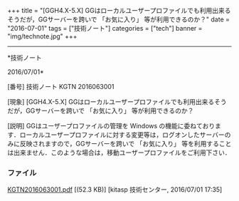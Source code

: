 ﻿+++
title = "[GGH4.X-5.X] GGはローカルユーザープロファイルでも利用出来るそうだが，GGサーバーを跨いで 「お気に入り」 等が利用できるのか？"
date = "2016-07-01"
tags = ["技術ノート"]
categories = ["tech"]
banner = "img/technote.jpg"
+++

-----------------------------------------------------------------------------------------------------------------------------

*技術ノート

2016/07/01*


[番号]
技術ノート KGTN 2016063001

[現象]
[GGH4.X-5.X]
GGはローカルユーザープロファイルでも利用出来るそうだが，GGサーバーを跨いで
「お気に入り」 等が利用できるのか？

[説明]
GGはユーザープロファイルの管理を Windows
の機能に委ねております．ローカルユーザープロファイルに対する変更等は，ログオンしたサーバーのみに反映されますので，GGサーバーを跨いで
「お気に入り」
等を利用することは出来ません．このような場合は，移動ユーザープロファイルをご利用下さい．


### ファイル

 
 


[KGTN2016063001.pdf](http://techreport.kitasp.net/attachments/download/2769/KGTN2016063001.pdf)
 [(52.3 KB)] [kitasp 技術センター, 2016/07/01
17:35]


 


 

